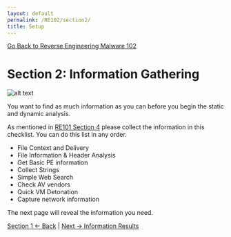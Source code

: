 ```yaml
---
layout: default
permalink: /RE102/section2/
title: Setup
---
```

[Go Back to Reverse Engineering Malware 102](https://securedorg.github.io/RE102/)

# Section 2: Information Gathering #

![alt text](https://securedorg.github.io/RE102/images/section2_intro.gif "intro")

You want to find as much information as you can before you begin the static and dynamic analysis.

As mentioned in [RE101 Section 4](https://securedorg.github.io/RE101/section4/) please collect the information in this checklist. You can do this list in any order.

* File Context and Delivery
* File Information & Header Analysis
* Get Basic PE information
* Collect Strings
* Simple Web Search
* Check AV vendors
* Quick VM Detonation
* Capture network information

The next page will reveal the information you need.

[Section 1 <- Back](https://securedorg.github.io/RE102/section1) | [Next -> Information Results](https://securedorg.github.io/RE102/section2.1)
